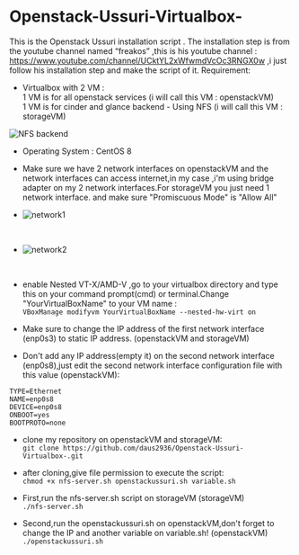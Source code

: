 # Openstack-Ussuri-Virtualbox-

This is the Openstack Ussuri installation script . The installation step is from the youtube channel named “freakos” ,this is his youtube channel : https://www.youtube.com/channel/UCktYL2xWfwmdVcOc3RNGX0w ,i just follow his installation step and make the script of it.
Requirement: <br />
- Virtualbox with 2 VM : <br />
1 VM is for all openstack services (i will call this VM : openstackVM) <br />
1 VM is for cinder and glance backend - Using NFS (i will call this VM : storageVM) <br />

![NFS backend](https://user-images.githubusercontent.com/55316038/110206473-71970a80-7eb0-11eb-81d9-849714a1da74.PNG) <br />

- Operating System : CentOS 8 <br />

- Make sure we have 2 network interfaces on openstackVM and the network interfaces can access internet,in my case ,i'm using bridge adapter on my 2 network interfaces.For storageVM you just need 1 network interface.
and make sure "Promiscuous Mode" is "Allow All"<br />
- ![network1](https://user-images.githubusercontent.com/55316038/110206769-5200e180-7eb2-11eb-882c-6b06768f7bcc.PNG)<br />
<br />

- ![network2](https://user-images.githubusercontent.com/55316038/110207509-81b1e880-7eb6-11eb-9945-2f8a7ad2bcbc.PNG)<br />
<br />

- enable Nested VT-X/AMD-V ,go to your virtualbox directory and type this on your command prompt(cmd) or terminal.Change "YourVirtualBoxName" to your VM name : <br />
`VBoxManage modifyvm YourVirtualBoxName --nested-hw-virt on` <br />

- Make sure to change the IP address of the first network interface (enp0s3) to static IP address. (openstackVM and storageVM) <br /> 
- Don't add any IP address(empty it) on the second network interface (enp0s8),just edit the second network interface configuration file with this value (openstackVM):  <br />
```
TYPE=Ethernet 
NAME=enp0s8 
DEVICE=enp0s8 
ONBOOT=yes 
BOOTPROTO=none
```

- clone my repository on openstackVM and storageVM: <br />
`git clone https://github.com/daus2936/Openstack-Ussuri-Virtualbox-.git` <br />

- after cloning,give file permission to execute the script: <br />
`chmod +x nfs-server.sh openstackussuri.sh variable.sh` <br />

- First,run the nfs-server.sh script on storageVM (storageVM) <br /> 
`./nfs-server.sh` <br />

- Second,run the openstackussuri.sh on openstackVM,don't forget to change the IP and another variable on variable.sh! (openstackVM) <br />
`./openstackussuri.sh` <br />
